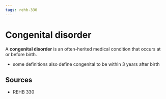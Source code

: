 ```yaml
---
tags: rehb-330
---
```


# Congenital disorder

A **congenital disorder** is an often-herited medical condition that occurs at or before birth.

- some definitions also define congenital to be within 3 years after birth

## Sources

- REHB 330
